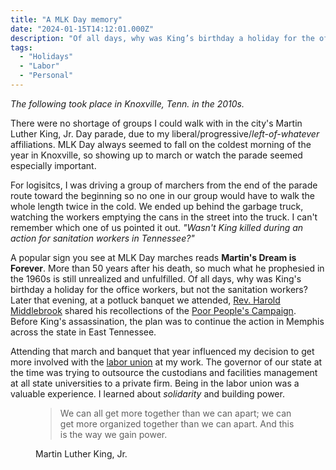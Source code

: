 ```yaml
---
title: "A MLK Day memory"
date: "2024-01-15T14:12:01.000Z"
description: "Of all days, why was King’s birthday a holiday for the office workers, but not the sanitation workers?"
tags: 
  - "Holidays"
  - "Labor"
  - "Personal"
---
```


_The following took place in Knoxville, Tenn. in the 2010s._

There were no shortage of groups I could walk with in the city's Martin Luther King, Jr. Day parade, due to my liberal/progressive/_left-of-whatever_ affiliations. MLK Day always seemed to fall on the coldest morning of the year in Knoxville, so showing up to march or watch the parade seemed especially important.

For logisitcs, I was driving a group of marchers from the end of the parade route toward the beginning so no one in our group would have to walk the whole length twice in the cold. We ended up behind the garbage truck, watching the workers emptying the cans in the street into the truck. I can't remember which one of us pointed it out. _"Wasn't King killed during an action for sanitation workers in Tennessee?"_

A popular sign you see at MLK Day marches reads **Martin's Dream is Forever**. More than 50 years after his death, so much what he prophesied in the 1960s is still unrealized and unfulfilled. Of all days, why was King's birthday a holiday for the office workers, but not the sanitation workers? Later that evening, at a potluck banquet we attended, [Rev. Harold Middlebrook](https://tennesseeencyclopedia.net/entries/harold-middlebrook/) shared his recollections of the [Poor People's Campaign](https://kinginstitute.stanford.edu/poor-peoples-campaign). Before King's assassination, the plan was to continue the action in Memphis across the state in East Tennessee.

Attending that march and banquet that year influenced my decision to get more involved with the [labor union](https://ucw-cwa.org/) at my work. The governor of our state at the time was trying to outsource the custodians and facilities management at all state universities to a private firm. Being in the labor union was a valuable experience. I learned about _solidarity_ and building power.

<figure>
 <blockquote>
  <p>We can all get more together than we can apart; we can get more organized together than we can apart. And this is the way we gain power.</p>
 </blockquote>
 <figcaption>Martin Luther King, Jr.</figcaption>
</figure>